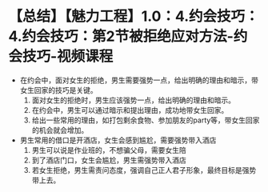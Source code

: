 # 【总结】【魅力工程】1.0：4.约会技巧：4.约会技巧：第2节被拒绝应对方法-约会技巧-视频课程

-   在约会中，面对女生的拒绝，男生需要强势一点，给出明确的理由和暗示，带女生回家的技巧是关键。
    1.  面对女生的拒绝时，男生应该强势一点，给出明确的理由和暗示。
    2.  在约会中，男生可以通过暗示和提出理由，成功地带女生回家。
    3.  给出一些常用的理由，如打包剩余食物、参加朋友的party等，带女生回家的机会就会增加。
-   男生常用的借口是开酒店，女生会感到尴尬，需要强势带入酒店
    1.  男生可以说是作业班的，不想骗父母，需要女生陪
    2.  到了酒店门口，女生会尴尬，男生需强势带入酒店
    3.  若女生拒绝，男生需责问态度，强调自己正人君子形象，最终目标是强势带上去。